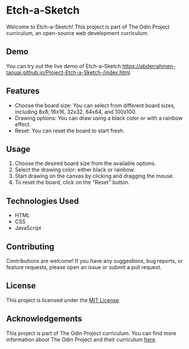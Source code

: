 # Etch-a-Sketch

Welcome to Etch-a-Sketch! This project is part of The Odin Project curriculum, an open-source web development curriculum.

## Demo

You can try out the live demo of Etch-a-Sketch https://abderrahmen-taouai.github.io/Project-Etch-a-Sketch-/index.html

## Features

- Choose the board size: You can select from different board sizes, including 8x8, 16x16, 32x32, 64x64, and 100x100.
- Drawing options: You can draw using a black color or with a rainbow effect.
- Reset: You can reset the board to start fresh.

## Usage

1. Choose the desired board size from the available options.
2. Select the drawing color: either black or rainbow.
3. Start drawing on the canvas by clicking and dragging the mouse.
4. To reset the board, click on the "Reset" button.

## Technologies Used

- HTML
- CSS
- JavaScript

## Contributing

Contributions are welcome! If you have any suggestions, bug reports, or feature requests, please open an issue or submit a pull request.

## License

This project is licensed under the [MIT License](LICENSE).

## Acknowledgements

This project is part of The Odin Project curriculum. You can find more information about The Odin Project and their curriculum [here](https://www.theodinproject.com/).
